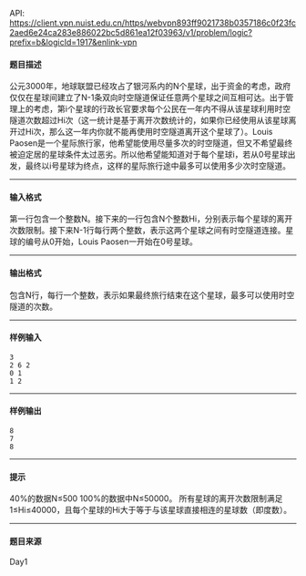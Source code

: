 API: https://client.vpn.nuist.edu.cn/https/webvpn893ff9021738b0357186c0f23fc2aed6e24ca283e886022bc5d861ea12f03963/v1/problem/logic?prefix=b&logicId=1917&enlink-vpn

#### 题目描述

公元3000年，地球联盟已经攻占了银河系内的N个星球，出于资金的考虑，政府仅仅在星球间建立了N-1条双向时空隧道保证任意两个星球之间互相可达。出于管理上的考虑，第i个星球的行政长官要求每个公民在一年内不得从该星球利用时空隧道次数超过Hi次（这一统计是基于离开次数统计的，如果你已经使用从该星球离开过Hi次，那么这一年内你就不能再使用时空隧道离开这个星球了）。Louis Paosen是一个星际旅行家，他希望能使用尽量多次的时空隧道，但又不希望最终被迫定居的星球条件太过恶劣。所以他希望能知道对于每个星球i，若从0号星球出发，最终以i号星球为终点，这样的星际旅行途中最多可以使用多少次时空隧道。

---

#### 输入格式

第一行包含一个整数N。接下来的一行包含N个整数Hi，分别表示每个星球的离开次数限制。接下来N-1行每行两个整数，表示这两个星球之间有时空隧道连接。星球的编号从0开始，Louis Paosen一开始在0号星球。

---

#### 输出格式

包含N行，每行一个整数，表示如果最终旅行结束在这个星球，最多可以使用时空隧道的次数。

---

#### 样例输入
```
3
2 6 2
0 1
1 2

```

---

#### 样例输出
```
8
7
8

```

---

#### 提示

40%的数据N≤500 100%的数据中N≤50000。 所有星球的离开次数限制满足1≤Hi≤40000，且每个星球的Hi大于等于与该星球直接相连的星球数（即度数）。

---

#### 题目来源

Day1